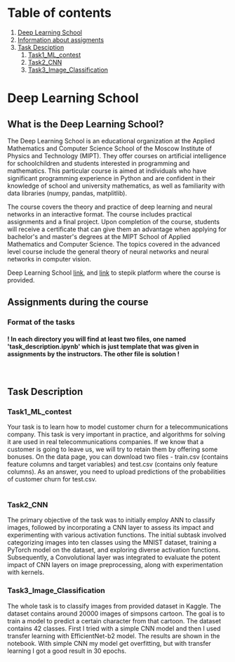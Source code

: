 # Table of contents
1. [Deep Learning School](#deep-learning-school)
2. [Information about assigments](#assignments-during-the-course)
3. [Task Desciption](#task-description)
    1. [Task1_ML_contest](#task1_ml_contest)
    2. [Task2_CNN](#task2_cnn)
    3. [Task3_Image_Classification](#task3_image_classification)


# Deep Learning School
## What is the Deep Learning School?

The Deep Learning School is an educational organization at the Applied Mathematics and Computer Science School of the Moscow Institute of Physics and Technology (MIPT). They offer courses on artificial intelligence for schoolchildren and students interested in programming and mathematics. This particular course is aimed at individuals who have significant programming experience in Python and are confident in their knowledge of school and university mathematics, as well as familiarity with data libraries (numpy, pandas, matplitlib).

The course covers the theory and practice of deep learning and neural networks in an interactive format. The course includes practical assignments and a final project. Upon completion of the course, students will receive a certificate that can give them an advantage when applying for bachelor's and master's degrees at the MIPT School of Applied Mathematics and Computer Science. The topics covered in the advanced level course include the general theory of neural networks and neural networks in computer vision.

Deep Learning School [link](https://dls.samcs.ru/en/dls), and [link](https://stepik.org/course/135003/) to stepik platform where the course is provided.

## Assignments during the course
### Format of the tasks
#### ! In each directory you will find at least two files, one named **'task_description.ipynb'** which is just **template** that was given in assignments by the instructors. The other file is solution !
<br>

## Task Description
### **Task1_ML_contest**
Your task is to learn how to model customer churn for a telecommunications company. This task is very important in practice, and algorithms for solving it are used in real 
telecommunications companies. If we know that a customer is going to leave us, we will try 
to retain them by offering some bonuses. On the data page, you can download two files - 
train.csv (contains feature columns and target variables) and test.csv (contains only 
feature columns). As an answer, you need to upload predictions of the probabilities of 
customer churn for test.csv. 
<br><br>


### **Task2_CNN**

The primary objective of the task was to initially employ ANN to classify images, followed by incorporating a CNN layer to assess its impact and experimenting with various activation functions. The initial subtask involved categorizing images into ten classes using the MNIST dataset, training a PyTorch model on the dataset, and exploring diverse activation functions. Subsequently, a Convolutional layer was integrated to evaluate the potent impact of CNN layers on image preprocessing, along with experimentation with kernels.


### **Task3_Image_Classification**

The whole task is to classify images from provided dataset in Kaggle. The dataset contains around 20000 images of simpsons cartoon. The goal is to train a model to predict a certain character from that cartoon. The dataset contains 42 classes. First I tried with a simple CNN model and then I used transfer learning with EfficientNet-b2 model. The results are shown in the notebook. With simple CNN my model get overfitting, but with transfer learning I got a good result in 30 epochs.